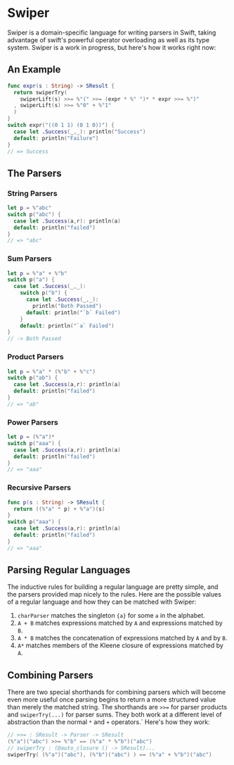 # Swiper

Swiper is a domain-specific language for writing parsers in Swift, taking
advantage of swift's powerful operator overloading as well as its type system.
Swiper is a work in progress, but here's how it works right now:

## An Example

```swift
func expr(s : String) -> SResult {
  return swiperTry(
    swiperLift(s) >>= %"(" >>= (expr * %" ")* * expr >>= %")"
  , swiperLift(s) >>= %"0" + %"1"
  )
}
switch expr("((0 1 1) (0 1 0))") {
  case let .Success(_,_): println("Success")
  default: println("Failure")
}
// => Success
```

## The Parsers

### String Parsers

```swift
let p = %"abc"
switch p("abc") {
  case let .Success(a,r): println(a)
  default: println("failed")
}
// => "abc"
```

### Sum Parsers

```swift
let p = %"a" + %"b"
switch p("a") {
  case let .Success(_,_):
    switch p("b") {
      case let .Success(_,_):
        println("Both Passed")
      default: println("`b` Failed")
    }
    default: println("`a` Failed")
}
// -> Both Passed
```

### Product Parsers

```swift
let p = %"a" * (%"b" + %"c")
switch p("ab") {
  case let .Success(a,r): println(a)
  default: println("failed")
}
// => "ab"
```

### Power Parsers

```swift
let p = (%"a")*
switch p("aaa") {
  case let .Success(a,r): println(a)
  default: println("failed")
}
// => "aaa"
```

### Recursive Parsers

```swift
func p(s : String) -> SResult {
  return ((%"a" * p) + %"a")(s)
}
switch p("aaa") {
  case let .Success(a,r): println(a)
  default: println("failed")
}
// => "aaa"
```

## Parsing Regular Languages

The inductive rules for building a regular language are pretty simple, and the
parsers provided map nicely to the rules. Here are the possible values of a
regular language and how they can be matched with Swiper:

1. `charParser` matches the singleton `{a}` for some `a` in the alphabet.
2. `A + B` matches expressions matched by `A` and expressions matched by `B`.
3. `A * B` matches the concatenation of expressions matched by `A` and by `B`.
4. `A*` matches members of the Kleene closure of expressions matched by `A`.

## Combining Parsers

There are two special shorthands for combining parsers which will become even
more useful once parsing begins to return a more structured value than merely
the matched string. The shorthands are `>>=` for parser products and
`swiperTry(...)` for parser sums. They both work at a different level of
abstraction than the normal `*` and `+` operators.` Here's how they work:

```swift
// >>= : SResult -> Parser -> SResult
(%"a")("abc") >>= %"b" == (%"a" * %"b")("abc")
// swiperTry : (@auto_closure () -> SResult)...
swiperTry( (%"a")("abc"), (%"b")("abc") ) == (%"a" + %"b")("abc")
```

